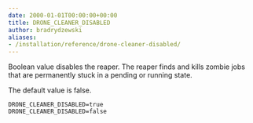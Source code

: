 ```yaml
---
date: 2000-01-01T00:00:00+00:00
title: DRONE_CLEANER_DISABLED
author: bradrydzewski
aliases:
- /installation/reference/drone-cleaner-disabled/
---
```


Boolean value disables the reaper. The reaper finds and kills zombie jobs that are permanently stuck in a pending or running state.

The default value is false.

```
DRONE_CLEANER_DISABLED=true
DRONE_CLEANER_DISABLED=false
```
